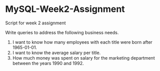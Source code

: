 # MySQL-Week2-Assignment
Script for week 2 assignment

Write queries to address the following business needs.

1. I want to know how many employees with each title were born after 1965-01-01.
2. I want to know the average salary per title.
3. How much money was spent on salary for the marketing department between the years 1990 and 1992.
